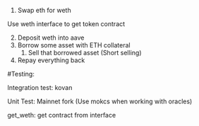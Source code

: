 1. Swap eth for weth

Use weth interface to get token contract

2. Deposit weth into aave
3. Borrow some asset with ETH collateral
    1. Sell that borrowed asset (Short selling)
4. Repay everything back


#Testing:

Integration test: kovan

Unit Test: Mainnet fork (Use mokcs when working with oracles)

get_weth: get contract from interface